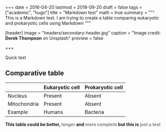 +++
date = 2016-04-20
lastmod = 2018-09-20
draft = false
tags = ["academic", "hugo"]
title = "Markdown test"
math = true
summary = """
This is a Markdown test. I am trying to create a table comparing eukaryotic and prokaryotic cells using Markdown
"""

[header]
image = "headers/secondary-header.jpg"
caption = "Image credit: **Derek Thompson** on Unsplash"
preview = false

+++

Quick test

## Comparative table 


|              | Eukaryotic cell | Prokaryotic cell |
| ------------ | --------------- | ---------------- |
| Nucleus      | Present         | Absent           |
| Mitochondria | Present         | Absent           |
| Example      | Humans          | Bacteria         |

**This table could be better, <span style="color:grey">longer</span> and <span style="color:grey">more complete</span> but this is <span style="color:grey">just a test</span>**
